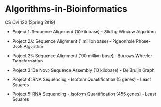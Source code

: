 # Algorithms-in-Bioinformatics
CS CM 122 (Spring 2019)

* Project 1: Sequence Alignment (10 kilobase) - Sliding Window Algorithm

* Project 2A: Sequence Alignment (1 million base) - Pigeonhole Phone-Book Algorithm

* Project 2B: Sequence Alignment (100 million base) - Burrows Wheeler Transformation

* Project 3: De Novo Sequence Assembly (10 kilobase) - De Bruijn Graph

* Project 4: RNA Sequencing - Isoform Quantification (5 genes) - Least Squares

* Project 5: RNA Sequencing - Isoform Quantification (455 genes) - Least Squares
